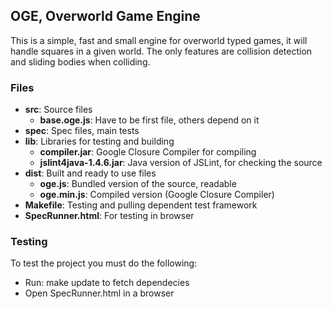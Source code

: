 ## OGE, Overworld Game Engine


This is a simple, fast and small engine for overworld typed games, it will handle squares in a given world.
The only features are collision detection and sliding bodies when colliding.
  
### Files

 * <b>src</b>: Source files
   * <b>base.oge.js</b>: Have to be first file, others depend on it
 * <b>spec</b>: Spec files, main tests
 * <b>lib</b>: Libraries for testing and building
   * <b>compiler.jar</b>: Google Closure Compiler for compiling
   * <b>jslint4java-1.4.6.jar</b>: Java version of JSLint, for checking the source
 * <b>dist</b>: Built and ready to use files
   * <b>oge.js</b>: Bundled version of the source, readable
   * <b>oge.min.js</b>: Compiled version (Google Closure Compiler)
 * <b>Makefile</b>: Testing and pulling dependent test framework
 * <b>SpecRunner.html</b>: For testing in browser

### Testing

To test the project you must do the following:
 
 * Run:
       make update 
   to fetch dependecies
 * Open SpecRunner.html in a browser
